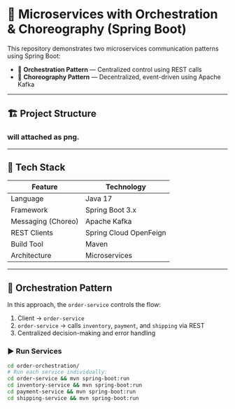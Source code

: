 # 🧩 Microservices with Orchestration & Choreography (Spring Boot)

This repository demonstrates two microservices communication patterns using Spring Boot:

- 🎼 **Orchestration Pattern** — Centralized control using REST calls
- 💃 **Choreography Pattern** — Decentralized, event-driven using Apache Kafka

---

## 🏗️ Project Structure

### will attached as png.



---

## 🔧 Tech Stack

| Feature            | Technology                |
|--------------------|----------------------------|
| Language           | Java 17                   |
| Framework          | Spring Boot 3.x           |
| Messaging (Choreo) | Apache Kafka              |
| REST Clients       | Spring Cloud OpenFeign    |
| Build Tool         | Maven                     |
| Architecture       | Microservices             |

---

## 🎼 Orchestration Pattern

In this approach, the `order-service` controls the flow:

1. Client → `order-service`
2. `order-service` → calls `inventory`, `payment`, and `shipping` via REST
3. Centralized decision-making and error handling

### ▶️ Run Services

```bash
cd order-orchestration/
# Run each service individually:
cd order-service && mvn spring-boot:run
cd inventory-service && mvn spring-boot:run
cd payment-service && mvn spring-boot:run
cd shipping-service && mvn spring-boot:run
